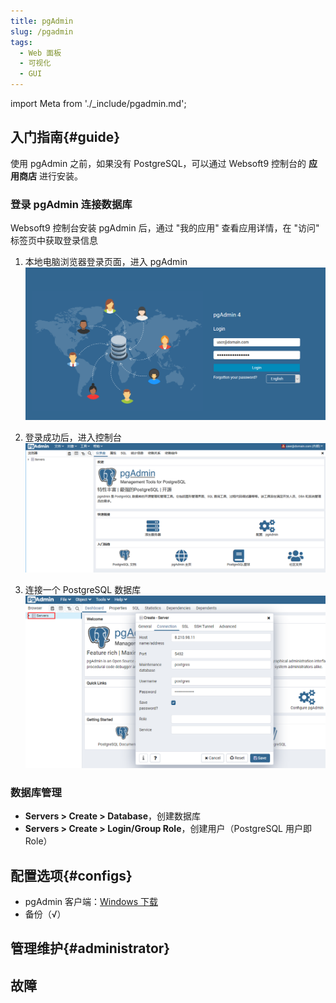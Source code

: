 ```yaml
---
title: pgAdmin
slug: /pgadmin
tags:
  - Web 面板
  - 可视化
  - GUI
---
```


import Meta from './_include/pgadmin.md';

<Meta name="meta" />

## 入门指南{#guide}

使用 pgAdmin 之前，如果没有 PostgreSQL，可以通过 Websoft9 控制台的 **应用商店** 进行安装。

### 登录 pgAdmin 连接数据库

Websoft9 控制台安装 pgAdmin 后，通过 "我的应用" 查看应用详情，在 "访问" 标签页中获取登录信息

1. 本地电脑浏览器登录页面，进入 pgAdmin
   ![登录pgAdmin](./assets/pgadmin-loginui-websoft9.png)

2. 登录成功后，进入控制台
   ![pgAdmin 控制台](./assets/pgadmin-console-websoft9.png)

3. 连接一个 PostgreSQL 数据库
  ![设置pgAdmin连接信息](./assets/pgadmin-setconnection-websoft9.png)

### 数据库管理

- **Servers > Create > Database**，创建数据库
- **Servers > Create > Login/Group Role**，创建用户（PostgreSQL 用户即 Role）

## 配置选项{#configs}

- pgAdmin 客户端：[Windows 下载](https://www.pgadmin.org/download/)
- 备份（√）


## 管理维护{#administrator}

## 故障
